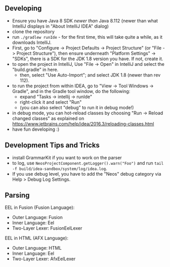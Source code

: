 Developing
----------

- Ensure you have Java 8 SDK *newer than* Java 8.112 (newer than what IntelliJ displays in "About IntelliJ IDEA" dialog)
- clone the repository
- run `./gradlew runIde` - for the first time, this will take quite a while, as it downloads IntelliJ.
- First, go to "Configure -> Project Defaults -> Project Structure" (or "File -> Project Structure"),
  then ensure underneath "Platform Settings" -> "SDKs", there is a SDK for the JDK 1.8 version you have. If not, create it.
- to open the project in IntelliJ, Use "File -> Open" in IntelliJ and select the "build.gradle" in here.
  - then, select "Use Auto-Import"; and select JDK 1.8 (newer than rev 112).
- to run the project from within IDEA, go to "View -> Tool Windows -> Gradle", and in the Gradle tool window, do the following:
  - expand "Tasks -> intellij -> runIde"
  - right-click it and select "Run"
  - (you can also select "debug" to run it in debug mode!)
- in debug mode, you can hot-reload classes by choosing "Run -> Reload changed classes" as explained on https://www.jetbrains.com/help/idea/2016.3/reloading-classes.html
- have fun developing :)

Development Tips and Tricks
---------------------------

- install GrammarKit if you want to work on the parser
- to log, use `NeosProjectComponent.getLogger().warn("Foo")`
  and run `tail -f build/idea-sandbox/system/log/idea.log`.
- If you use debug level, you have to add the "Neos" debug category via Help > Debug Log Settings.


Parsing
--------------------------

EEL in Fusion (Fusion Language):
- Outer Language: Fusion
- Inner Language: Eel
- Two-Layer Lexer: FusionEelLexer

EEL in HTML (AFX Language):
- Outer Language: HTML
- Inner Language: Eel
- Two-Layer Lexer: AfxEelLexer